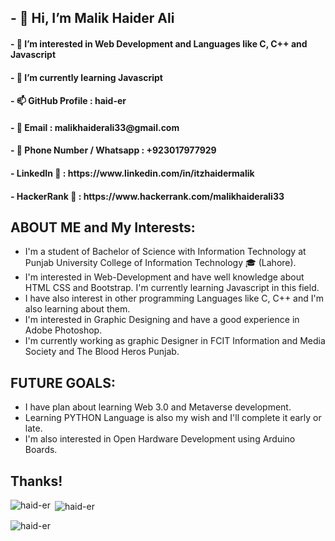 <h2>- 👋 Hi, I’m Malik Haider Ali</h2>

<h4>- 👀 I’m interested in Web Development and Languages like C, C++ and Javascript</h4>
<h4>- 🌱 I’m currently learning Javascript</h4>
<h4>- 📫 GitHub Profile : haid-er</h4>
<h4>- 📧 Email : malikhaiderali33@gmail.com</h4>
<h4>- 📱 Phone Number / Whatsapp : +923017977929</h4>
<h4>- LinkedIn 🔗 : https://www.linkedin.com/in/itzhaidermalik</h4>
<h4>- HackerRank 📛 : https://www.hackerrank.com/malikhaiderali33</h4>

<h2>ABOUT ME and My Interests:</h2>

- I'm a student of Bachelor of Science with Information Technology at Punjab University College of Information Technology 🎓 (Lahore).
- I'm interested in Web-Development and have well knowledge about HTML CSS and Bootstrap. I'm currently learning Javascript in this field.
- I have also interest in other programming Languages like C, C++ and I'm also learning about them.
- I'm interested in Graphic Designing and have a good experience in Adobe Photoshop. 
- I'm currently working as graphic Designer in FCIT Information and Media Society and The Blood Heros Punjab.

<h2>FUTURE GOALS:</h2>

- I have plan about learning Web 3.0 and Metaverse development.
- Learning PYTHON Language is also my wish and I'll complete it early or late.
- I'm also interested in Open Hardware Development using Arduino Boards.

<h2>Thanks!</h2>

<p><img align="left" src="https://github-readme-stats.vercel.app/api/top-langs?username=haid-er&show_icons=true&locale=en&layout=compact" alt="haid-er" /></p>

<p>&nbsp;<img align="center" src="https://github-readme-stats.vercel.app/api?username=haid-er&show_icons=true&locale=en" alt="haid-er" /></p>
<!-- <p><img align="center" src="https://github-readme-streak-stats.herokuapp.com/?user=haid-er&" alt="haid-er" /></p> -->
<p><img align="center" src="http://github-readme-streak-stats.herokuapp.com?user=&mode=weekly" alt="haid-er"</p>
